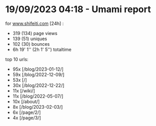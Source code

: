 # 19/09/2023 04:18 - Umami report
for www.shifeiti.com [24h] :

 - 319 (134) page views
 - 139 (51) uniques
 - 102 (30) bounces
 - 6h 19' 1'' (2h 1' 5'') totaltime


top 10 urls:
 - 95x [/blog/2023-01-12/]
 - 59x [/blog/2022-12-09/]
 - 53x [/]
 - 30x [/blog/2022-12-22/]
 - 11x [/wiki/]
 - 11x [/blog/2022-05-07/]
 - 10x [/about/]
 - 8x [/blog/2023-02-03/]
 - 6x [/page/2/]
 - 4x [/page/3/]



